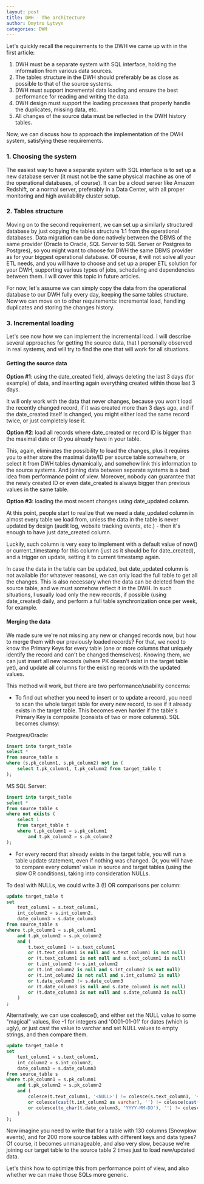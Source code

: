 ```yaml
---
layout: post
title: DWH - The architecture
author: Dmytro Lytvyn
categories: DWH
---
```


Let's quickly recall the requirements to the DWH we came up with in the first article:

1. DWH must be a separate system with SQL interface, holding the information from various data sources.
2. The tables structure in the DWH should preferably be as close as possible to that of the source systems.
3. DWH must support incremental data loading and ensure the best performance for reading and writing the data.
4. DWH design must support the loading processes that properly handle the duplicates, missing data, etc.
5. All changes of the source data must be reflected in the DWH history tables.

Now, we can discuss how to approach the implementation of the DWH system, satisfying these requirements.

### 1. Choosing the system

The easiest way to have a separate system with SQL interface is to set up a new database server (it must not be the same physical machine as one of the operational databases, of course). It can be a cloud server like Amazon Redshift, or a normal server, preferably in a Data Center, with all proper monitoring and high availability cluster setup.

### 2. Tables structure

Moving on to the second requirement, we can set up a similarly structured database by just copying the tables structure 1:1 from the operational databases. Data migration can be done natively between the DBMS of the same provider (Oracle to Oracle, SQL Server to SQL Server or Postgres to Postgres), so you might want to choose for DWH the same DBMS provider as for your biggest operational database. Of course, it will not solve all your ETL needs, and you will have to choose and set up a proper ETL solution for your DWH, supporting various types of jobs, scheduling and dependencies between them. I will cover this topic in future articles.

For now, let's assume we can simply copy the data from the operational database to our DWH fully every day, keeping the same tables structure. Now we can move on to other requirements: incremental load, handling duplicates and storing the changes history.

### 3. Incremental loading

Let's see now how we can implement the incremental load. I will describe several approaches for getting the source data, that I personally observed in real systems, and will try to find the one that will work for all situations.

#### Getting the source data

**Option #1**: using the date_created field, always deleting the last 3 days (for example) of data, and inserting again everything created within those last 3 days.

It will only work with the data that never changes, because you won't load the recently changed record, if it was created more than 3 days ago, and if the date_created itself is changed, you might either load the same record twice, or just completely lose it.

**Option #2**: load all records where date_created or record ID is bigger than the maximal date or ID you already have in your table.

This, again, eliminates the possibility to load the changes, plus it requires you to either store the maximal date/ID per source table somewhere, or select it from DWH tables dynamically, and somehow link this information to the source systems. And joining data between separate systems is a bad idea from performance point of view. 
Moreover, nobody can guarantee that the newly created ID or even date_created is always bigger than previous values in the same table.

**Option #3**: loading the most recent changes using date_updated column.

At this point, people start to realize that we need a date_updated column in almost every table we load from, unless the data in the table is never updated by design (audit log, website tracking events, etc.) - then it's enough to have just date_created column.

Luckily, such column is very easy to implement with a default value of now() or current_timestamp for this column (just as it should be for date_created), and a trigger on update, setting it to current timestamp again.

In case the data in the table can be updated, but date_updated column is not available (for whatever reasons), we can only load the full table to get all the changes. This is also necessary when the data can be deleted from the source table, and we must somehow reflect it in the DWH. In such situations, I usually load only the new records, if possible (using date_created) daily, and perform a full table synchronization once per week, for example.

#### Merging the data

We made sure we're not missing any new or changed records now, but how to merge them with our previously loaded records? For that, we need to know the Primary Keys for every table (one or more columns that uniquely identify the record and can't be changed themselves). Knowing them, we can just insert all new records (where PK doesn't exist in the target table yet), and update all columns for the existing records with the updated values.

This method will work, but there are two performance/usability concerns:

- To find out whether you need to insert or to update a record, you need to scan the whole target table for every new record, to see if it already exists in the target table. This becomes even harder if the table's Primary Key is composite (consists of two or more columns). SQL becomes clumsy:

Postgres/Oracle:
```sql
insert into target_table
select *
from source_table s
where (s.pk_column1, s.pk_column2) not in (
	select t.pk_column1, t.pk_column2 from target_table t
);
```

MS SQL Server:

```sql
insert into target_table
select *
from source_table s
where not exists (
	select 1
	from target_table t
	where t.pk_column1 = s.pk_column1
		and t.pk_column2 = s.pk_column2
);
```

- For every record that already exists in the target table, you will run a table update statement, even if nothing was changed. Or, you will have to compare every column' value in source and target tables (using the slow OR conditions), taking into consideration NULLs.

To deal with NULLs, we could write 3 (!) OR comparisons per column:

```sql
update target_table t
set
	text_column1 = s.text_column1,
	int_column2 = s.int_column2,
	date_column3 = s.date_column3
from source_table s
where t.pk_column1 = s.pk_column1
	and t.pk_column2 = s.pk_column2
	and (
		t.text_column1 != s.text_column1
		or (t.text_column1 is null and s.text_column1 is not null)
		or (t.text_column1 is not null and s.text_column1 is null)
		or t.int_column2 != s.int_column2
		or (t.int_column2 is null and s.int_column2 is not null)
		or (t.int_column2 is not null and s.int_column2 is null)
		or t.date_column3 != s.date_column3
		or (t.date_column3 is null and s.date_column3 is not null)
		or (t.date_column3 is not null and s.date_column3 is null)
	)
;
```

Alternatively, we can use coalesce(), and either set the NULL value to some "magical" values, like -1 for integers and '0001-01-01' for dates (which is ugly), or just cast the value to varchar and set NULL values to empty strings, and then compare them.

```sql
update target_table t
set
	text_column1 = s.text_column1,
	int_column2 = s.int_column2,
	date_column3 = s.date_column3
from source_table s
where t.pk_column1 = s.pk_column1
	and t.pk_column2 = s.pk_column2
	and (
		colesce(t.text_column1, '<NULL>') != colesce(s.text_column1, '<NULL>')
		or colesce(cast(t.int_column2 as varchar), '') != colesce(cast(s.int_column2 as varchar), '')
		or colesce(to_char(t.date_column3, 'YYYY-MM-DD'), '') != colesce(to_char(s.date_column3, 'YYYY-MM-DD'), '')
	)
);
```

Now imagine you need to write that for a table with 130 columns (Snowplow events), and for 200 more source tables with different keys and data types? Of course, it becomes unmanageable, and also very slow, because we're joining our target table to the source table 2 times just to load new/updated data.

Let's think how to optimize this from performance point of view, and also whether we can make those SQLs more generic.
